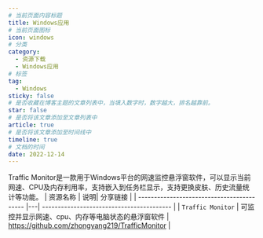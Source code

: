 ```yaml
---
# 当前页面内容标题
title: Windows应用
# 当前页面图标
icon: windows
# 分类
category:
  - 资源下载
  - Windows应用
# 标签
tag:
  - Windows
sticky: false
# 是否收藏在博客主题的文章列表中，当填入数字时，数字越大，排名越靠前。
star: false
# 是否将该文章添加至文章列表中
article: true
# 是否将该文章添加至时间线中
timeline: true
# 文档的时间
date: 2022-12-14
---
```


Traffic Monitor是一款用于Windows平台的网速监控悬浮窗软件，可以显示当前网速、CPU及内存利用率，支持嵌入到任务栏显示，支持更换皮肤、历史流量统计等功能。
| 资源名称                                   | 说明| 分享链接                                  |
| ------------------------------------------ |---| ----------------------------------------- |
| `Traffic Monitor`                 | 可监控并显示网速、cpu、内存等电脑状态的悬浮窗软件 | https://github.com/zhongyang219/TrafficMonitor |
